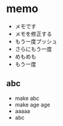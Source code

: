 # memo

- メモです
- メモを修正する
- もう一度プッシュ
- さらにもう一度
- めもめも
- もう一度

## abc

- make abc
- make age age
- aaaaa
- abc